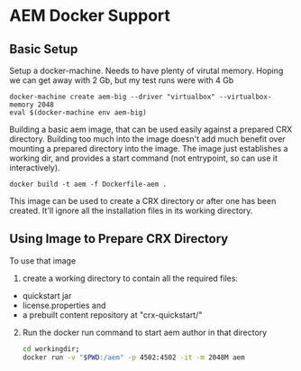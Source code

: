 # AEM Docker Support


## Basic Setup

Setup a docker-machine.  Needs to have plenty of virutal
memory. Hoping we can get away with 2 Gb, but my test runs were
with 4 Gb

    docker-machine create aem-big --driver "virtualbox" --virtualbox-memory 2048
    eval $(docker-machine env aem-big)

Building a basic aem image, that can be used easily against a
prepared CRX directory.  Building too much into the image doesn't
add much benefit over mounting a prepared directory into the
image.  The image just establishes a working dir, and provides a
start command (not entrypoint, so can use it interactively).

    docker build -t aem -f Dockerfile-aem .

This image can be used to create a CRX directory or after one has
been created.  It'll ignore all the installation files in its
working directory.

## Using Image to Prepare CRX Directory

To use that image

1. create a working directory to contain all the required files:


 - quickstart jar
 - license.properties and
 - a prebuilt content repository at "crx-quickstart/"

2. Run the docker run command to start aem author in that directory

     ```bash
     cd workingdir;
     docker run -v "$PWD:/aem" -p 4502:4502 -it -m 2048M aem
     ```
